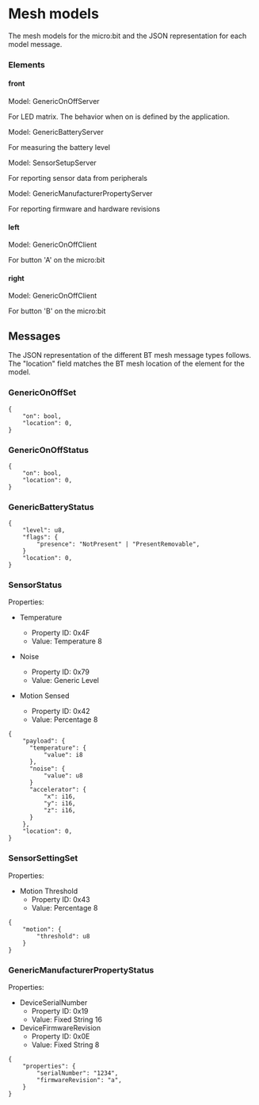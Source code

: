 # Mesh models

The mesh models for the micro:bit and the JSON representation for each model message.


### Elements

#### front

Model: GenericOnOffServer

For LED matrix. The behavior when on is defined by the application.

Model: GenericBatteryServer

For measuring the battery level


Model: SensorSetupServer

For reporting sensor data from peripherals


Model: GenericManufacturerPropertyServer

For reporting firmware and hardware revisions

#### left

Model: GenericOnOffClient

For button 'A' on the micro:bit

#### right

Model: GenericOnOffClient

For button 'B' on the micro:bit


## Messages

The JSON representation of the different BT mesh message types follows. The "location" field matches the BT mesh location of the element for the model.


### GenericOnOffSet

    {
        "on": bool,
        "location": 0,
    } 

### GenericOnOffStatus

    {
        "on": bool,
        "location": 0,
    }

### GenericBatteryStatus

    {
        "level": u8,
        "flags": {
            "presence": "NotPresent" | "PresentRemovable",
        }
        "location": 0,
    }

### SensorStatus

Properties:

* Temperature
  * Property ID: 0x4F
  * Value: Temperature 8
* Noise
  * Property ID: 0x79
  * Value: Generic Level

* Motion Sensed
  * Property ID: 0x42
  * Value: Percentage 8
  

```
{
    "payload": {
      "temperature": {
          "value": i8
      },
      "noise": {
          "value": u8
      }
      "accelerator": {
          "x": i16,
          "y": i16,
          "z": i16,
      }
    },
    "location": 0,
}
```        
        
### SensorSettingSet

Properties:

* Motion Threshold
  * Property ID: 0x43
  * Value: Percentage 8


```        
{
    "motion": {
        "threshold": u8
    }
}
```        

### GenericManufacturerPropertyStatus

Properties:

* DeviceSerialNumber
  * Property ID: 0x19
  * Value: Fixed String 16
* DeviceFirmwareRevision
  * Property ID: 0x0E
  * Value: Fixed String 8

```
{
    "properties": {
        "serialNumber": "1234",
        "firmwareRevision": "a",
    }
}
```
